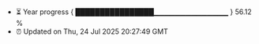 - ⏳ Year progress { ████████████████▁▁▁▁▁▁▁▁▁▁▁▁▁▁ } 56.12 %
- ⏰ Updated on Thu, 24 Jul 2025 20:27:49 GMT

